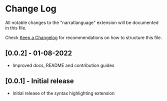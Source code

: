# Change Log

All notable changes to the "narratlanguage" extension will be documented in this file.

Check [Keep a Changelog](http://keepachangelog.com/) for recommendations on how to structure this file.

## [0.0.2] - 01-08-2022

- Improved docs, README and contribution guides

## [0.0.1] - Initial release

- Initial release of the syntax highlighting extension
